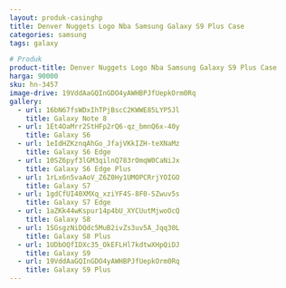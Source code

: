 ```yaml
---
layout: produk-casinghp
title: Denver Nuggets Logo Nba Samsung Galaxy S9 Plus Case
categories: samsung
tags: galaxy

# Produk
product-title: Denver Nuggets Logo Nba Samsung Galaxy S9 Plus Case
harga: 90000
sku: hn-3457
image-drive: 19VddAaGQInGDO4yAWHBPJfUepkOrm0Rq
gallery:
  - url: 16bN67fsWDxIhTPjBscC2KWWE85LYP5Jl
    title: Galaxy Note 8
  - url: 1Et4OaMrr2StHFp2rQ6-qz_bmnQ6x-40y
    title: Galaxy S6
  - url: 1eIdHZKznqAhGo_JfajVKkIZH-teXNaMz
    title: Galaxy S6 Edge
  - url: 10SZ6pyf3lGM3qilnQ783rOmqW0CaNiJx
    title: Galaxy S6 Edge Plus
  - url: 1rLx6n5vaAoV_Z6Z0Hy1UMOPCRrjYOIGO
    title: Galaxy S7
  - url: 1gdCfUI40XMXq_xziYF4S-8F0-SZwuv5s
    title: Galaxy S7 Edge
  - url: 1aZKk44wKspur14p4bU_XYCUutMjwoOcQ
    title: Galaxy S8
  - url: 1SGsgzNiDQdc5MuB2ivZs3uv5A_Jqq30L
    title: Galaxy S8 Plus
  - url: 1UDbOQfIDXc35_OkEFLHl7kdtwXHpQiDJ
    title: Galaxy S9
  - url: 19VddAaGQInGDO4yAWHBPJfUepkOrm0Rq
    title: Galaxy S9 Plus
---
```

